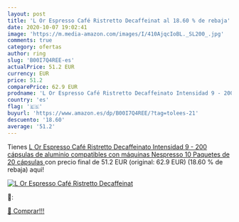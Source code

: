 ```yaml
---
layout: post
title: 'L Or Espresso Café Ristretto Decaffeinat al 18.60 % de rebaja'
date: 2020-10-07 19:02:41
image: 'https://m.media-amazon.com/images/I/410AjqcIoBL._SL200_.jpg'
comments: true
category: ofertas
author: ring
slug: 'B00I7Q4REE-es'
actualPrice: 51.2 EUR
currency: EUR
price: 51.2
comparePrice: 62.9 EUR
prodname: 'L Or Espresso Café Ristretto Decaffeinato Intensidad 9 - 200 cápsulas de aluminio compatibles con máquinas Nespresso  10 Paquetes de 20 cápsulas '
country: 'es'
flag: '🇪🇸'
buyurl: 'https://www.amazon.es/dp/B00I7Q4REE/?tag=tolees-21'
descuento: '18.60'
average: '51.2'
---
```


Tienes [L Or Espresso Café Ristretto Decaffeinato Intensidad 9 - 200 cápsulas de aluminio compatibles con máquinas Nespresso  10 Paquetes de 20 cápsulas ](https://www.amazon.es/dp/B00I7Q4REE/?tag=tolees-21) con precio final de  51.2 EUR (original: 62.9 EUR) (18.60 %  de rebaja) aqui!

[![L Or Espresso Café Ristretto Decaffeinat](https://m.media-amazon.com/images/I/410AjqcIoBL._SL200_.jpg)](https://www.amazon.es/dp/B00I7Q4REE/?tag=tolees-21)

🔎:


[🛒 Comprar!!!](https://www.amazon.es/dp/B00I7Q4REE/?tag=tolees-21)
